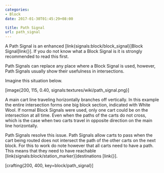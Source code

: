 ```yaml
---
categories:
- Block
date: 2017-01-30T01:45:29+08:00

title: Path Signal
url: path_signal
---
```


A Path Signal is an enhanced [link{signals:block/block_signal}]Block Signal[link{}]. If you do not know what a Block Signal is it is strongly recommended to read this first.

Path Signals can replace any place where a Block Signal is used, however, Path Signals usually show their usefulness in intersections.

Imagine this situation below.

[image{200, 115, 0.40, signals:textures/wiki/path_signal.png}]

A main cart line traveling horizontally branches off vertically. In this example the entire intersection forms one big block section, indicated with White Wool. If normal Block Signals were used, only one cart could be on the intersection at all time. Even when the paths of the carts do not cross, which is the case when two carts travel in opposite direction on the main line horizontally.

Path Signals resolve this issue. Path Signals allow carts to pass when the cart being routed does not intersect the path of the other carts on the next block. For this to work do note however that all carts need to have a path. This means that they need to have reachable [link{signals:block/station_marker}]destinations [link{}].

[crafting{200, 400, key=block/path_signal}]